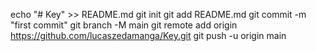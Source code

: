 echo "# Key" >> README.md
git init
git add README.md
git commit -m "first commit"
git branch -M main
git remote add origin https://github.com/lucaszedamanga/Key.git
git push -u origin main
